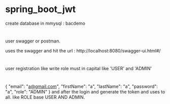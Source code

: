 # spring_boot_jwt


create database in mmysql : bacdemo
#
user swagger or postman.

uses the swagger and hit the url : http://localhost:8080/swagger-ui.html#/
#
user registration like write role must in capital like 'USER' and 'ADMIN'
#
{
  "email": "a@gmail.com",
  "firstName": "a",
  "lastName": "a",
  "password": "a",
  "role": "ADMIN"
}
and after the login and generate the token and uses to all. like ROLE base USER AND ADMIN.
